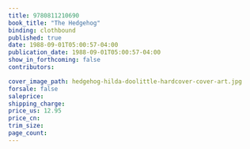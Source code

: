 ```yaml
---
title: 9780811210690
book_title: "The Hedgehog"
binding: clothbound
published: true
date: 1988-09-01T05:00:57-04:00
publication_date: 1988-09-01T05:00:57-04:00
show_in_forthcoming: false
contributors:

cover_image_path: hedgehog-hilda-doolittle-hardcover-cover-art.jpg
forsale: false
saleprice:
shipping_charge:
price_us: 12.95
price_cn:
trim_size:
page_count:
---
```


